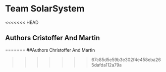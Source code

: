 # Team SolarSystem

<<<<<<< HEAD
## Authors Cristoffer And Martin
=======
##Authors Christoffer And Martin
>>>>>>> 67c85d5e59b3e302f4e458eba265dafda112a79a
